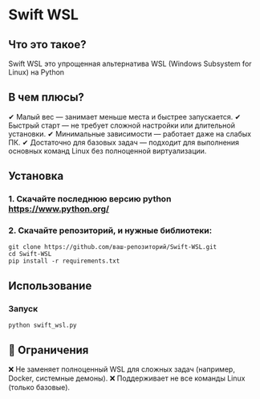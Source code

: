 # Swift WSL 
## Что это такое?
Swift WSL это упрощенная альтернатива WSL (Windows Subsystem for Linux) на Python
## В чем плюсы? 
✔ Малый вес — занимает меньше места и быстрее запускается.
✔ Быстрый старт — не требует сложной настройки или длительной установки.
✔ Минимальные зависимости — работает даже на слабых ПК.
✔ Достаточно для базовых задач — подходит для выполнения основных команд Linux без полноценной виртуализации.
## Установка
### 1. Скачайте последнюю версию python https://www.python.org/
### 2. Скачайте репозиторий, и нужные библиотеки:
```
git clone https://github.com/ваш-репозиторий/Swift-WSL.git
cd Swift-WSL
pip install -r requirements.txt
```
## Использование
### Запуск
```python swift_wsl.py```
## 📌 Ограничения
❌ Не заменяет полноценный WSL для сложных задач (например, Docker, системные демоны).
❌ Поддерживает не все команды Linux (только базовые).
